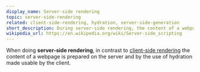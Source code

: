 ```yaml
---
display_name: Server-side rendering
topic: server-side-rendering
related: client-side-rendering, hydration, server-side-generation
short_description: During server-side rendering, the content of a webpage is prepared on the server and only needs to be hydrated by the client.
wikipedia_url: https://en.wikipedia.org/wiki/Server-side_scripting
---
```

When doing **server-side rendering**, in contrast to [client-side rendering](https://github.com/topics/client-side-rendering) the content of a webpage is prepared on the server and by the use of hydration made usable by the client.
